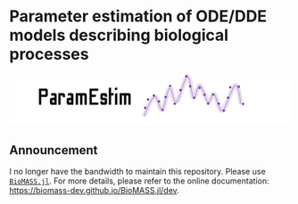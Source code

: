 # Parameter estimation of ODE/DDE models describing biological processes

![paramestim](images/paramestim.png)

## Announcement

I no longer have the bandwidth to maintain this repository. Please use [`BioMASS.jl`](https://github.com/biomass-dev/BioMASS.jl). For more details, please refer to the online documentation: https://biomass-dev.github.io/BioMASS.jl/dev.
